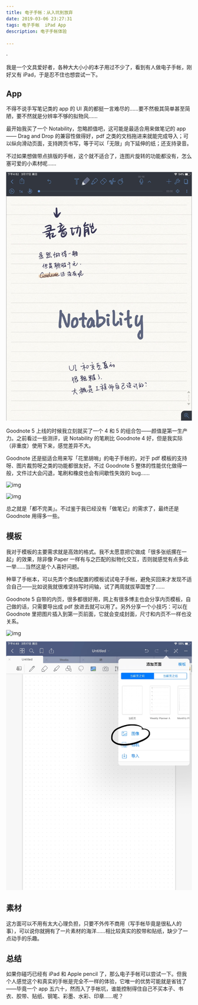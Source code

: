 ```yaml
---
title: 电子手帐：从入坑到放弃
date: 2019-03-06 23:27:31
tags: 电子手帐  iPad App
description: 电子手帐体验

---
```


·

我是一个文具爱好者，各种大大小小的本子用过不少了，看到有人做电子手帐，刚好又有 iPad，于是忍不住也想尝试一下。

## App

不得不说手写笔记类的 app 的 UI 真的都挺一言难尽的……要不然极其简单甚至简陋，要不然就是分辨率不够的拟物风……

最开始我买了一个 Notability，忽略颜值吧，这可能是最适合用来做笔记的 app —— Drag and Drop 的兼容性做得好，pdf 之类的文档拖进来就能完成导入；可以纵向滑动页面，支持跨页书写，等于可以「无限」向下延伸的纸；还支持录音。

不过如果想做带点排版的手帐，这个就不适合了，连图片旋转的功能都没有，怎么塞可爱的小素材呢……

![img](电子手帐：从入坑到放弃/2-01.jpg)

Goodnote 5 上线的时候我立刻就买了一个 4 和 5 的组合包——颜值是第一生产力。之前看过一些测评，说 Notability 的笔刷比 Goodnote 4 好，但是我实际（非重度）使用下来，感觉差异不大。

Goodnote 还是挺适合用来写「花里胡哨」的电子手帐的，对于 pdf 模板的支持呀、图片裁剪呀之类的功能都很友好。不过 Goodnote 5 整体的性能优化做得一般，文件过大会闪退，笔刷和橡皮也会有间歇性失效的 bug……

![img](电子手帐：从入坑到放弃/2-02.png)

![img](电子手帐：从入坑到放弃/2-03.png)

总之就是「都不完美」。不过鉴于我已经没有「做笔记」的需求了，最终还是 Goodnote 用得多一些。

## 模板

我对于模板的主要需求就是高效的格式。我不太愿意把它做成「很多张纸摞在一起」的效果，除非像 Paper 一样有与之匹配的拟物化交互，否则就感觉有点多此一举……当然这是个人喜好问题。

种草了手帐本，可以先弄个类似配置的模板试试电子手帐，避免买回来才发现不适合自己——比如说我就很难坚持写时间轴，试了两周就拔草国誉了……

Goodnote 5 自带的内页，很多都很好用，网上有很多博主也会分享内页模板，自己做的话，只需要导出成 pdf 放进去就可以用了。另外分享一个小技巧：可以在 Goodnote 里把图片插入到第一页前面，它就会变成封面，尺寸和内页不一样也没关系。

![img](电子手帐：从入坑到放弃/2-04.png)

![img](电子手帐：从入坑到放弃/2-05.jpg)

## 素材

这方面可以不用有太大心理负担，只要不外传不商用（写手帐毕竟是很私人的事），可以说你就拥有了一片素材的海洋……相比较真实的胶带和贴纸，缺少了一点动手的乐趣。

## 总结

如果你碰巧已经有 iPad 和 Apple pencil 了，那么电子手帐可以尝试一下。但我个人感觉这个和真实的手帐是完全不一样的体验，它唯一的优势可能就是省钱了——毕竟一个 app 五六十，然而入了手帐坑，谁能控制得住自己不买本子、书衣、胶带、贴纸、钢笔、彩墨、水彩、印章……呢？